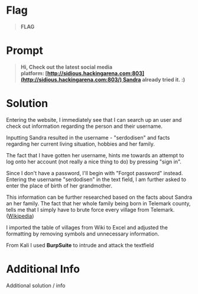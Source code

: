 # Flag

> **FLAG**

# Prompt

> **Hi, Check out the latest social media platform: [http://sidious.hackingarena.com:803](http://sidious.hackingarena.com:803/) Sandra already tried it. :)**

# Solution

Entering the website, I immediately see that I can search up an user and check out information regarding the person and their username.

Inputting Sandra resulted in the username - "serdodisen" and facts regarding her current living situation, hobbies and her family.

The fact that I have gotten her username, hints me towards an attempt to log onto her account (not really a nice thing to do) by pressing "sign in".

Since I don't have a password, I'll begin with "Forgot password" instead. Entering the username "serdodisen" in the text field, I am further asked to enter the place of birth of her grandmother.

This information can be further researched based on the facts about Sandra an her family. The fact that her whole family being born in Telemark county, tells me that I simply have to brute force every village from Telemark. ([Wikipedia](https://en.wikipedia.org/wiki/List_of_villages_in_Telemark))

I imported the table of villages from Wiki to Excel and adjusted the formatting by removing symbols and unnecessary information.

From Kali I used **BurpSuite** to intrude and attack the textfield 

# Additional Info

Additional solution / info